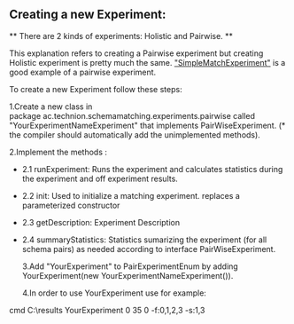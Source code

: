 ## Creating a new Experiment: ##

** There are 2 kinds of experiments: Holistic and Pairwise. **

This explanation refers to creating a Pairwise experiment but creating Holistic experiment is pretty much the same.
["SimpleMatchExperiment"](https://bitbucket.org/tomers77/ontobuilder-research-environment/wiki/SimpleMatch) is a good example of a pairwise experiment.

To create a new Experiment follow these steps:

 1.Create a new class in                            
package ac.technion.schemamatching.experiments.pairwise called "YourExperimentNameExperiment" that implements PairWiseExperiment.
(* the compiler should automatically add the unimplemented methods).

2.Implement the methods :

* 2.1 runExperiment: Runs the experiment and calculates statistics   during the experiment and off experiment results.

* 2.2 init: Used to initialize a matching experiment. replaces a parameterized constructor

* 2.3 getDescription: Experiment Description 

* 2.4 summaryStatistics: Statistics sumarizing the experiment (for all schema pairs)
as needed according to interface PairWiseExperiment.

   3.Add "YourExperiment" to PairExperimentEnum by adding  YourExperiment(new YourExperimentNameExperiment()).

   4.In order to use YourExperiment use for example:
 
cmd C:\results YourExperiment 0 35 0 -f:0,1,2,3 -s:1,3